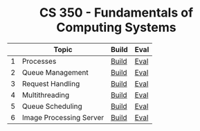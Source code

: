 <div align="center">

# CS 350 - Fundamentals of Computing Systems

|   | Topic             | Build                                                               | Eval                                                                     |
|-- |-------------------|---------------------------------------------------------------------|--------------------------------------------------------------------------|
| 1 | Processes         | [Build](https://github.com/Alan0893/CS-350/tree/main/cs350-hws/hw1) | [Eval](https://github.com/Alan0893/CS-350/tree/main/cs350-hws/hw1/EVAL)  |
| 2 | Queue Management  | [Build](https://github.com/Alan0893/CS-350/tree/main/cs350-hws/hw2) | [Eval](https://github.com/Alan0893/CS-350/tree/main/cs350-hws/hw2/EVAL)  |
| 3 | Request Handling  | [Build](https://github.com/Alan0893/CS-350/tree/main/cs350-hws/hw3) | [Eval](https://github.com/Alan0893/CS-350/tree/main/cs350-hws/hw3/EVAL)  |
| 4 | Multithreading    | [Build](https://github.com/Alan0893/CS-350/tree/main/cs350-hws/hw4) | [Eval](https://github.com/Alan0893/CS-350/tree/main/cs350-hws/hw4/EVAL)  |
| 5 | Queue Scheduling  | [Build](https://github.com/Alan0893/CS-350/tree/main/cs350-hws/hw5) | [Eval](https://github.com/Alan0893/CS-350/tree/main/cs350-hws/hw5/EVAL)  |
| 6 | Image Processing Server  | [Build](https://github.com/Alan0893/CS-350/tree/main/cs350-hws/hw6) | [Eval](https://github.com/Alan0893/CS-350/tree/main/cs350-hws/hw6/EVAL)  |

</div>
